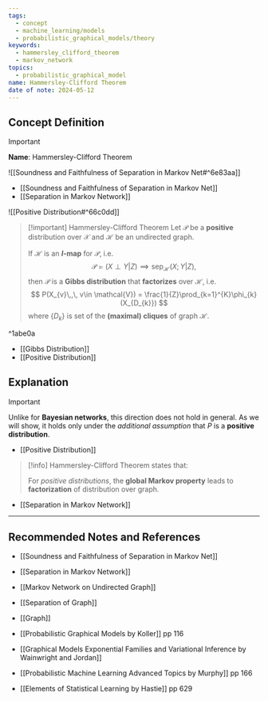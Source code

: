 ```yaml
---
tags:
  - concept
  - machine_learning/models
  - probabilistic_graphical_models/theory
keywords:
  - hammersley_clifford_theorem
  - markov_network
topics:
  - probabilistic_graphical_model
name: Hammersley-Clifford Theorem
date of note: 2024-05-12
---
```


## Concept Definition

>[!important]
>**Name**: Hammersley-Clifford Theorem

![[Soundness and Faithfulness of Separation in Markov Net#^6e83aa]]

- [[Soundness and Faithfulness of Separation in Markov Net]]
- [[Separation in Markov Network]]


![[Positive Distribution#^66c0dd]]


>[!important] Hammersley-Clifford Theorem
>Let $\mathcal{P}$ be a **positive** distribution over $\mathcal{X}$ and $\mathcal{H}$ be an undirected graph. 
>
>If $\mathcal{H}$ is an **$I$-map** for $\mathcal{P}$, i.e. 
>$$
>\mathcal{P} \vDash (X \perp Y | Z) \implies \text{sep}_{\mathcal{H}}(X; Y | Z),
>$$
>then $\mathcal{P}$ is a **Gibbs distribution** that **factorizes** over $\mathcal{H}$, i.e.
>$$
> P(X_{v}\,,\, v\in \mathcal{V}) = \frac{1}{Z}\prod_{k=1}^{K}\phi_{k}(X_{D_{k}})
>$$
>where $\left\{ D_{k} \right\}$ is set of the **(maximal) cliques** of graph $\mathcal{H}$.

^1abe0a

- [[Gibbs Distribution]]
- [[Positive Distribution]]

## Explanation

>[!important]
>Unlike for **Bayesian networks**, this direction does not hold in general. As we will show, it holds only under the *additional assumption* that $P$ is a **positive distribution**.

- [[Positive Distribution]]

>[!info]
>Hammersley-Clifford Theorem states that:
>
>For *positive distributions*, the **global Markov property** leads to **factorization** of distribution over graph.  

- [[Separation in Markov Network]]



-----------
##  Recommended Notes and References


- [[Soundness and Faithfulness of Separation in Markov Net]]
- [[Separation in Markov Network]]
- [[Markov Network on Undirected Graph]]


- [[Separation of Graph]]
- [[Graph]]

- [[Probabilistic Graphical Models by Koller]] pp 116
- [[Graphical Models Exponential Families and Variational Inference by Wainwright and Jordan]]
- [[Probabilistic Machine Learning Advanced Topics by Murphy]] pp 166
- [[Elements of Statistical Learning by Hastie]] pp 629
